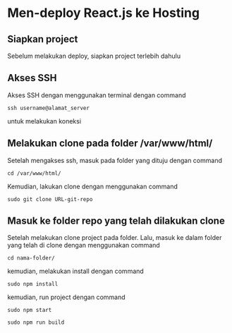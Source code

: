 # Men-deploy React.js ke Hosting
## Siapkan project
Sebelum melakukan deploy, siapkan project terlebih dahulu

## Akses SSH
Akses SSH dengan menggunakan terminal dengan command


```
ssh username@alamat_server
``` 

untuk melakukan koneksi

## Melakukan clone pada folder /var/www/html/
Setelah mengakses ssh, masuk pada folder yang dituju dengan command
```
cd /var/www/html/
```
Kemudian, lakukan clone dengan menggunakan command
```
sudo git clone URL-git-repo
```

## Masuk ke folder repo yang telah dilakukan clone
Setelah melakukan clone project pada folder. Lalu, masuk ke dalam folder yang telah di clone dengan menggunakan command
```
cd nama-folder/
```


kemudian, melakukan install dengan command
```
sudo npm install
```

kemudian, run project dengan command
```
sudo npm start
```
```
sudo npm run build
```
